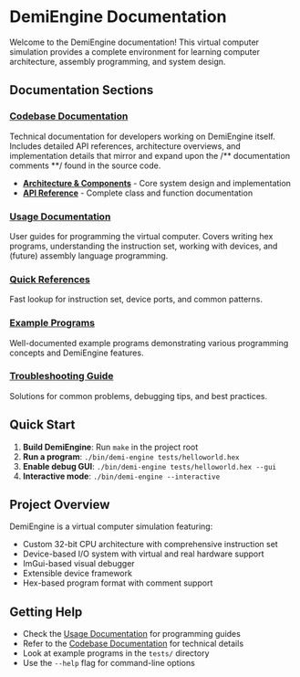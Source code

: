 # DemiEngine Documentation

Welcome to the DemiEngine documentation! This virtual computer simulation provides a complete environment for learning computer architecture, assembly programming, and system design.

## Documentation Sections

### [Codebase Documentation](./codebase/README.md)
Technical documentation for developers working on DemiEngine itself. Includes detailed API references, architecture overviews, and implementation details that mirror and expand upon the /** documentation comments **/ found in the source code.

- **[Architecture & Components](./codebase/README.md)** - Core system design and implementation
- **[API Reference](./codebase/API_REFERENCE.md)** - Complete class and function documentation

### [Usage Documentation](./usage/README.md)
User guides for programming the virtual computer. Covers writing hex programs, understanding the instruction set, working with devices, and (future) assembly language programming.

### [Quick References](./QUICK_REFERENCE.md)
Fast lookup for instruction set, device ports, and common patterns.

### [Example Programs](./examples/README.md)
Well-documented example programs demonstrating various programming concepts and DemiEngine features.

### [Troubleshooting Guide](./TROUBLESHOOTING.md)
Solutions for common problems, debugging tips, and best practices.

## Quick Start

1. **Build DemiEngine**: Run `make` in the project root
2. **Run a program**: `./bin/demi-engine tests/helloworld.hex`
3. **Enable debug GUI**: `./bin/demi-engine tests/helloworld.hex --gui`
4. **Interactive mode**: `./bin/demi-engine --interactive`

## Project Overview

DemiEngine is a virtual computer simulation featuring:
- Custom 32-bit CPU architecture with comprehensive instruction set
- Device-based I/O system with virtual and real hardware support
- ImGui-based visual debugger
- Extensible device framework
- Hex-based program format with comment support

## Getting Help

- Check the [Usage Documentation](./usage/README.md) for programming guides
- Refer to the [Codebase Documentation](./codebase/README.md) for technical details
- Look at example programs in the `tests/` directory
- Use the `--help` flag for command-line options
